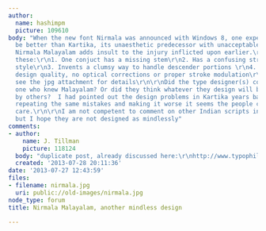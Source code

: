 ```yaml
---
author:
  name: hashimpm
  picture: 109610
body: "When the new font Nirmala was announced with Windows 8, one expected it to
  be better than Kartika, its unaesthetic predecessor with unacceptable shapes. But
  Nirmala Malayalam adds insult to the injury inflicted upon earlier.\r\n\r\nSample
  these:\r\n1. One conjuct has a missing stem\r\n2. Has a confusing stroke ending
  style\r\n3. Invents a clumsy way to handle descender portions \r\n4. Substandard
  design quality, no optical corrections or proper stroke modulation\r\n\r\nPlease
  see the jpg attachment for details\r\n\r\nDid the type designer(s) consult some
  one who knew Malayalam? Or did they think whatever they design will be accepted
  by others?  I had pointed out the design problems in Kartika years back, but from
  repeating the same mistakes and making it worse it seems the people concerned donot
  care.\r\n\r\nI am not competent to comment on other Indian scripts in the font,
  but I hope they are not designed as mindlessly"
comments:
- author:
    name: J. Tillman
    picture: 118124
  body: "duplicate post, already discussed here:\r\nhttp://www.typophile.com/node/105005"
  created: '2013-07-28 20:11:36'
date: '2013-07-27 12:43:59'
files:
- filename: nirmala.jpg
  uri: public://old-images/nirmala.jpg
node_type: forum
title: Nirmala Malayalam, another mindless design

---
```

